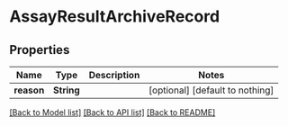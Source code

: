 # AssayResultArchiveRecord


## Properties
Name | Type | Description | Notes
------------ | ------------- | ------------- | -------------
**reason** | **String** |  | [optional] [default to nothing]


[[Back to Model list]](../README.md#models) [[Back to API list]](../README.md#api-endpoints) [[Back to README]](../README.md)


